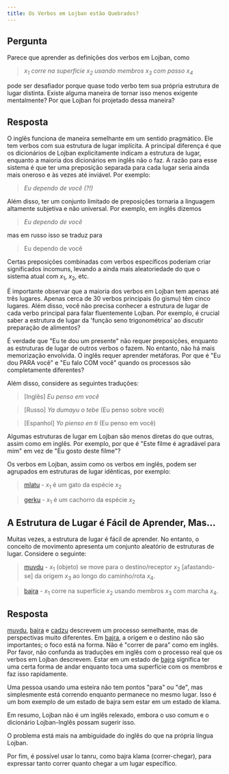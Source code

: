 ```yaml
---
title: Os Verbos em Lojban estão Quebrados?
---
```


<div class="lojbo simple_blockquotes"></div>

## Pergunta

Parece que aprender as definições dos verbos em Lojban, como

> *$x_1$ corre na superfície $x_2$ usando membros $x_3$ com passo $x_4$*

pode ser desafiador porque quase todo verbo tem sua própria estrutura de lugar distinta. Existe alguma maneira de tornar isso menos exigente mentalmente? Por que Lojban foi projetado dessa maneira?
## Resposta

O inglês funciona de maneira semelhante em um sentido pragmático. Ele tem verbos com sua estrutura de lugar implícita. A principal diferença é que os dicionários de Lojban explicitamente indicam a estrutura de lugar, enquanto a maioria dos dicionários em inglês não o faz. A razão para esse sistema é que ter uma preposição separada para cada lugar seria ainda mais oneroso e às vezes até inviável. Por exemplo:

> *Eu dependo de você (?!)*

Além disso, ter um conjunto limitado de preposições tornaria a linguagem altamente subjetiva e não universal. Por exemplo, em inglês dizemos

> *Eu dependo de você*

mas em russo isso se traduz para

> Eu dependo de você

Certas preposições combinadas com verbos específicos poderiam criar significados incomuns, levando a ainda mais aleatoriedade do que o sistema atual com $x_1$, $x_2$, etc.

É importante observar que a maioria dos verbos em Lojban tem apenas até três lugares. Apenas cerca de 30 verbos principais (lo gismu) têm cinco lugares. Além disso, você não precisa conhecer a estrutura de lugar de cada verbo principal para falar fluentemente Lojban. Por exemplo, é crucial saber a estrutura de lugar da 'função seno trigonométrica' ao discutir preparação de alimentos?

É verdade que "Eu te dou um presente" não requer preposições, enquanto as estruturas de lugar de outros verbos o fazem. No entanto, não há mais memorização envolvida. O inglês requer aprender metáforas. Por que é "Eu dou PARA você" e "Eu falo COM você" quando os processos são completamente diferentes?

Além disso, considere as seguintes traduções:

> [Inglês] *Eu penso em você*

> [Russo] *Ya dumayu o tebe* (Eu penso sobre você)

> [Espanhol] *Yo pienso en ti* (Eu penso em você)

Algumas estruturas de lugar em Lojban são menos diretas do que outras, assim como em inglês. Por exemplo, por que é "Este filme é agradável para mim" em vez de "Eu gosto deste filme"?

Os verbos em Lojban, assim como os verbos em inglês, podem ser agrupados em estruturas de lugar idênticas, por exemplo:

> <a href="https://la-lojban.github.io/sutysisku/lojban/#seskari=cnano&sisku=mlatu&bangu=en&versio=masno">mlatu</a> - $x_1$ é um gato da espécie $x_2$

> <a href="https://la-lojban.github.io/sutysisku/lojban/#seskari=cnano&sisku=gerku&bangu=en&versio=masno">gerku</a> - $x_1$ é um cachorro da espécie $x_2$
## A Estrutura de Lugar é Fácil de Aprender, Mas...

Muitas vezes, a estrutura de lugar é fácil de aprender. No entanto, o conceito de movimento apresenta um conjunto aleatório de estruturas de lugar. Considere o seguinte:

> <a href="https://la-lojban.github.io/sutysisku/lojban/#seskari=cnano&sisku=muvdu&bangu=en&versio=masno">muvdu</a> - $x_1$ (objeto) se move para o destino/receptor $x_2$ [afastando-se] da origem $x_3$ ao longo do caminho/rota $x_4$.

> <a href="https://la-lojban.github.io/sutysisku/lojban/#seskari=cnano&sisku=bajra&bangu">bajra</a> - $x_1$ corre na superfície $x_2$ usando membros $x_3$ com marcha $x_4$.

## Resposta

<a href="https://la-lojban.github.io/sutysisku/lojban/#seskari=cnano&sisku=muvdu&bangu=en&versio=masno">muvdu</a>, <a href="https://la-lojban.github.io/sutysisku/lojban/#seskari=cnano&sisku=bajra&bangu=en&versio=masno">bajra</a> e <a href="https://la-lojban.github.io/sutysisku/lojban/#seskari=cnano&sisku=cadzu&bangu=en&versio=masno">cadzu</a> descrevem um processo semelhante, mas de perspectivas muito diferentes. Em <a href="https://la-lojban.github.io/sutysisku/lojban/#seskari=cnano&sisku=bajra&bangu=en&versio=masno">bajra</a>, a origem e o destino não são importantes; o foco está na forma. Não é "correr de para" como em inglês. Por favor, não confunda as traduções em inglês com o processo real que os verbos em Lojban descrevem. Estar em um estado de <a href="https://la-lojban.github.io/sutysisku/lojban/#seskari=cnano&sisku=bajra&bangu=en&versio=masno">bajra</a> significa ter uma certa forma de andar enquanto toca uma superfície com os membros e faz isso rapidamente.

Uma pessoa usando uma esteira não tem pontos "para" ou "de", mas simplesmente está correndo enquanto permanece no mesmo lugar. Isso é um bom exemplo de um estado de bajra sem estar em um estado de klama.

Em resumo, Lojban não é um inglês relexado, embora o uso comum e o dicionário Lojban-Inglês possam sugerir isso.

O problema está mais na ambiguidade do inglês do que na própria língua Lojban.

Por fim, é possível usar lo tanru, como bajra klama (correr-chegar), para expressar tanto correr quanto chegar a um lugar específico.